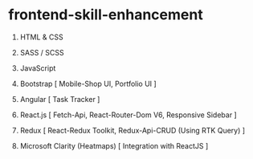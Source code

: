 # frontend-skill-enhancement

1. HTML & CSS

2. SASS / SCSS

3. JavaScript

4. Bootstrap [ Mobile-Shop UI, Portfolio UI ]

5. Angular [ Task Tracker ]

6. React.js [ Fetch-Api, React-Router-Dom V6, Responsive Sidebar ]

7. Redux [ React-Redux Toolkit, Redux-Api-CRUD (Using RTK Query) ]

8. Microsoft Clarity (Heatmaps) [ Integration with ReactJS ]
